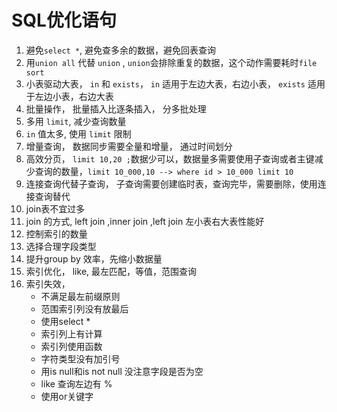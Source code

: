 # SQL优化语句

1. 避免`select *`, 避免查多余的数据，避免回表查询
2. 用`union all` 代替 `union` , `union`会排除重复的数据，这个动作需要耗时`file sort`
3. 小表驱动大表， `in` 和 `exists`， `in` 适用于左边大表，右边小表， `exists` 适用于左边小表，右边大表
4. 批量操作， 批量插入比逐条插入， 分多批处理
5. 多用 `limit`, 减少查询数量
6. `in`  值太多, 使用 `limit` 限制
7. 增量查询， 数据同步需要全量和增量， 通过时间划分
8. 高效分页， `limit 10,20 ;`数据少可以，数据量多需要使用子查询或者主键减少查询的数量，`limit 10_000,10 --> where id > 10_000 limit 10`
9. 连接查询代替子查询， 子查询需要创建临时表，查询完毕，需要删除，使用连接查询替代
10. join表不宜过多
11. join 的方式, left join ,inner join ,left join 左小表右大表性能好
12. 控制索引的数量
13. 选择合理字段类型
14. 提升group by 效率，先缩小数据量
15. 索引优化， like, 最左匹配，等值，范围查询
16. 索引失效，
    - 不满足最左前缀原则
    - 范围索引列没有放最后
    - 使用select *
    - 索引列上有计算
    - 索引列使用函数
    - 字符类型没有加引号
    - 用is null和is not null 没注意字段是否为空
    - like 查询左边有 %
    - 使用or关键字
